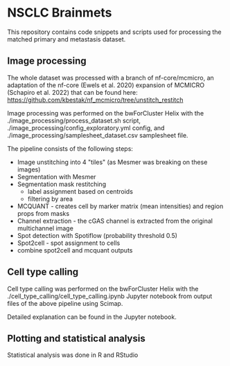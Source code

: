 # NSCLC Brainmets
This repository contains code snippets and scripts used for processing the matched primary and metastasis dataset.

## Image processing

The whole dataset was processed with a branch of nf-core/mcmicro, an adaptation of the nf-core (Ewels et al. 2020) expansion of MCMICRO (Schapiro et al. 2022) that can be found here: https://github.com/kbestak/nf_mcmicro/tree/unstitch_restitch

Image processing was performed on the bwForCluster Helix with the ./image_processing/process_dataset.sh script, ./image_processing/config_exploratory.yml config, and ./image_processing/samplesheet_dataset.csv samplesheet file.

The pipeline consists of the following steps:

* Image unstitching into 4 "tiles" (as Mesmer was breaking on these images)
* Segmentation with Mesmer
* Segmentation mask restitching
    * label assignment based on centroids
    * filtering by area
* MCQUANT - creates cell by marker matrix (mean intensities) and region props from masks
* Channel extraction - the cGAS channel is extracted from the original multichannel image
* Spot detection with Spotiflow (probability threshold 0.5)
* Spot2cell - spot assignment to cells
* combine spot2cell and mcquant outputs

## Cell type calling

Cell type calling was performed on the bwForCluster Helix with the ./cell_type_calling/cell_type_calling.ipynb Jupyter notebook from output files of the above pipeline using Scimap.

Detailed explanation can be found in the Jupyter notebook.

## Plotting and statistical analysis

Statistical analysis was done in R and RStudio 

